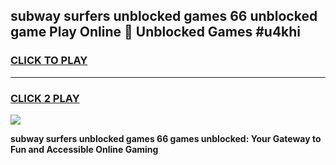 
## subway surfers unblocked games 66 unblocked game Play Online 👋 Unblocked Games #u4khi
<h3>
<a href="https://premium.freeplayer.one?title=subway_surfers_unblocked_games_66&ref=21F">CLICK TO PLAY</a></h3>
<hr>

<h3>
<a href="https://premium.freeplayer.one?title=subway_surfers_unblocked_games_66&ref=21F">CLICK 2 PLAY</a>
  
</h3>

<a href="https://premium.freeplayer.one?title=subway_surfers_unblocked_games_66&ref=21F/"><img src="https://clearcache.store/games.png"></a>


**subway surfers unblocked games 66 games unblocked: Your Gateway to Fun and Accessible Online Gaming**
